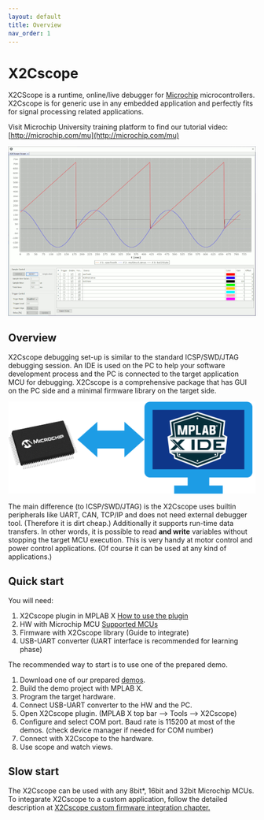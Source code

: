 ```yaml
---
layout: default
title: Overview
nav_order: 1
---
```

# X2Cscope

X2CScope is a runtime, online/live debugger for [Microchip](https://www.microchip.com/) microcontrollers. 
X2Cscope is for generic use in any embedded application and perfectly fits for signal processing related applications.

Visit Microchip University training platform to find our tutorial video: [http://microchip.com/mu](http://microchip.com/mu)

![AnimatedScope](images/Scope_Animated.gif)

## Overview

X2Cscope debugging set-up is similar to the standard ICSP/SWD/JTAG debugging session.
An IDE is used on the PC to help your software development process and the PC is connected to the target application MCU for debugging.  X2Cscope is a comprehensive package that has GUI on the PC side and a minimal firmware library on the target side.

![MCU<->PC](/images/overview_1.png)

The main difference (to ICSP/SWD/JTAG) is the X2Cscope uses builtin peripherals like UART, CAN, TCP/IP and does not need external debugger tool. (Therefore it is dirt cheap.) Additionally it supports run-time data transfers. In other words, it is possible to read **and write** variables without stopping the target MCU execution. This is very handy at motor control and power control applications. (Of course it can be used at any kind of applications.)

## Quick start

You will need:
1. X2Cscope plugin in MPLAB X [How to use the plugin](docs/MPLABX_Plugin.md)
2. HW with Microchip MCU [Supported MCUs](docs/supportedHW.md)
3. Firmware with X2Cscope library  (Guide to integrate)
4. USB-UART converter (UART interface is recommended for learning phase)

The recommended way to start is to use one of the prepared demo.

1. Download one of our prepared [demos](docs/supportedHW.md).
2. Build the demo project with MPLAB X.
3. Program the target hardware.
4. Connect USB-UART converter to the HW and the PC.
5. Open X2Cscope plugin. (MPLAB X top bar --> Tools --> X2Cscope)
6. Configure and select COM port. Baud rate is 115200 at most of the demos. (check device manager if needed for COM number)
7. Connect with X2Cscope to the hardware.
8. Use scope and watch views.

## Slow start

The X2Cscope can be used with any 8bit*, 16bit and 32bit Microchip MCUs. To integarate X2Cscope to a custom application, follow the detailed description at [X2Cscope custom firmware integration chapter.](/docs/firmware/X2CscopeFirmware.md)
